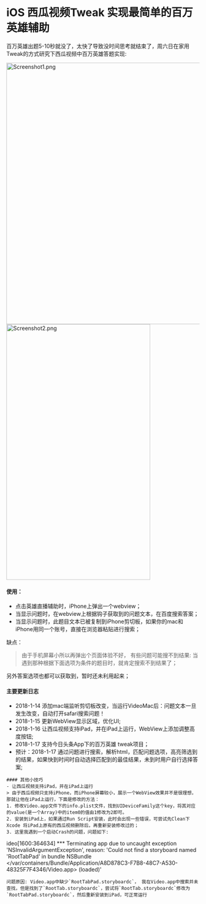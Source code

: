 # iOS 西瓜视频Tweak 实现最简单的百万英雄辅助

百万英雄出题5-10秒就没了，太快了导致没时间思考就结束了，周六日在家用Tweak的方式研究下西瓜视频中百万英雄答题实现:

<img src = "https://github.com/alpface/XiguaVideoTweak/blob/master/Video/img1.png?raw=true" width = "1015" height = "682" alt = "Screenshot1.png"/>

<img src = "https://github.com/alpface/XiguaVideoTweak/blob/develop/Video/2018-01-15%2023_25_24.gif?raw=true?raw=true" width = "375" height = "667" alt = "Screenshot2.png"/>

#### 使用：
- 点击英雄直播辅助时，iPhone上弹出一个webview；
- 当显示问题时，在webview上根据钩子获取到的问题文本，在百度搜索答案；
- 当显示问题时，此题目文本已被复制到iPhone剪切板，如果你的mac和iPhone用同一个账号，直接在浏览器粘贴进行搜索；

缺点：
> 由于手机屏幕小所以再弹出个页面体验不好，
> 有些问题可能搜不到结果: 当遇到那种根据下面选项为条件的题目时，就肯定搜索不到结果了；

另外答案选项也都可以获取到，暂时还未利用起来；


#### 主要更新日志
- 2018-1-14 添加mac端监听剪切板改变，当运行VideoMac后：问题文本一旦发生改变，自动打开safari搜索问题！
- 2018-1-15 更新WebView显示区域，优化UI;
- 2018-1-16 让西瓜视频支持iPad，并在iPad上运行，WebView上添加调整高度按钮;
- 2018-1-17 支持今日头条App下的百万英雄 tweak项目；
- 预计：2018-1-17 通过问题进行搜索，解析html，匹配问题选项，高亮筛选到的结果，如果快到时间时自动选择匹配到的最佳结果，未到时用户自行选择答案;

    
```
#### 其他小技巧
- 让西瓜视频支持iPad，并在iPad上运行
> 由于西瓜视频只支持iPhone，而iPhone屏幕较小，展示一个WebView效果并不是很理想，那就让他在iPad上运行，下面是修改的方法：
1. 修改Video.app文件下的info.plist文件，找到UIDeviceFamily这个key，将其对应的value(是一个Array)中的item0的值由1修改为2即可。
2. 安装到iPad上，如果通过Run Script安装，此时会出现一些错误，可尝试先Clean下Xcode 将iPad上原有的西瓜视频删除后，再重新安装修改过的；
3. 这里我遇到一个启动Crash的问题，问题如下:
```
ideo[1600:364634] *** Terminating app due to uncaught exception 'NSInvalidArgumentException', reason: 'Could not find a storyboard named 'RootTabPad' in bundle NSBundle </var/containers/Bundle/Application/A8D878C3-F7B8-48C7-A530-48325F7F4346/Video.app> (loaded)'
```
问题原因: Video.app中缺少`RootTabPad.storyboardc`， 我在Video.app中搜索并未查找，但是找到了`RootTab.storyboardc`，尝试将`RootTab.storyboardc`修改为`RootTabPad.storyboardc`，然后重新安装到iPad，可正常运行


